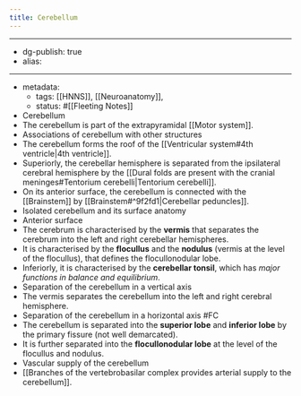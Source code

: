 ```yaml
---
title: Cerebellum
---
```


- --
- dg-publish: true
- alias:
- --
- metadata:
	- tags: [[HNNS]], [[Neuroanatomy]],
	- status: #[[Fleeting Notes]]
- Cerebellum
- The cerebellum is part of the extrapyramidal [[Motor system]].
- Associations of cerebellum with other structures
- The cerebellum forms the roof of the [[Ventricular system#4th ventricle|4th ventricle]].
- Superiorly, the cerebellar hemisphere is separated from the ipsilateral cerebral hemisphere by the [[Dural folds are present with the cranial meninges#Tentorium cerebelli|Tentorium cerebelli]].
- On its anterior surface, the cerebellum is connected with the [[Brainstem]] by [[Brainstem#^9f2fd1|Cerebellar peduncles]].
- Isolated cerebellum and its surface anatomy
- Anterior surface
- The cerebrum is characterised by the **vermis** that separates the cerebrum into the left and right cerebellar hemispheres.
- It is characterised by the **flocullus** and the **nodulus** (vermis at the level of the flocullus), that defines the flocullonodular lobe.
- Inferiorly, it is characterised by the **cerebellar tonsil**, which has *major functions in balance and equilibrium*.
- Separation of the cerebellum in a vertical axis
- The vermis separates the cerebellum into the left and right cerebral hemisphere.
- Separation of the cerebellum in a horizontal axis #FC
- The cerebellum is separated into the **superior lobe** and **inferior lobe** by the primary fissure (not well demarcated).
- It is further separated into the **flocullonodular lobe** at the level of the flocullus and nodulus.
- Vascular supply of the cerebellum
- [[Branches of the vertebrobasilar complex provides arterial supply to the cerebellum]].